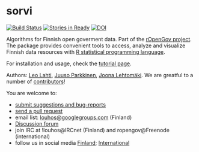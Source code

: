 sorvi
=====

[![Build Status](https://api.travis-ci.org/rOpenGov/sorvi.png)](https://travis-ci.org/rOpenGov/sorvi)
[![Stories in Ready](https://badge.waffle.io/ropengov/sorvi.png?label=Ready)](http://waffle.io/ropengov/sorvi)
[![DOI](https://zenodo.org/badge/4203/rOpenGov/sorvi.png)](https://github.com/rOpenGov/sorvi)


Algorithms for Finnish open goverment data. Part of the [rOpenGov
project](http://ropengov.github.io/). The package provides convenient
tools to access, analyze and visualize Finnish data resources with [R
statistical programming language](http://www.r-project.org).

For installation and usage, check the [tutorial page](https://github.com/rOpenGov/sorvi/blob/master/vignettes/sorvi_tutorial.md).  

Authors: [Leo Lahti](https://github.com/antagomir/), [Juuso
Parkkinen](https://github.com/ouzor/), [Joona Lehtomäki](https://github.com/jlehtoma/). We are greatful to a number of [contributors](http://louhos.github.com/contact.html)!


You are welcome to:
  
  * [submit suggestions and bug-reports](https://github.com/louhos/sorvi/issues)
  * [send a pull request](https://github.com/louhos/sorvi/)
  * email list: louhos@googlegroups.com (Finland)
  * [Discussion forum](https://groups.google.com/forum/?hl=fi#!forum/ropengov-forum)
  * join IRC at !louhos@IRCnet (Finland) and ropengov@Freenode (international)
  * follow us in social media [Finland](http://louhos.github.io/contact.html); [International](http://ropengov.github.io/contribute/)
 
